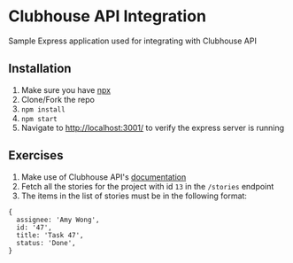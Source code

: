 # Clubhouse API Integration
Sample Express application used for integrating with Clubhouse API

## Installation
1. Make sure you have [npx](https://www.npmjs.com/package/npx)
1. Clone/Fork the repo
1. `npm install`
1. `npm start`
1. Navigate to [http://localhost:3001/](http://localhost:3001/) to verify the express server is running

## Exercises
1. Make use of Clubhouse API's [documentation](https://clubhouse.io/api/rest/v3/)
1. Fetch all the stories for the project with id `13` in the `/stories` endpoint
1. The items in the list of stories must be in the following format:
```
{
  assignee: 'Amy Wong',
  id: '47',
  title: 'Task 47',
  status: 'Done',
}
```
